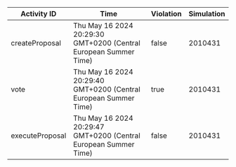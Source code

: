 | Activity ID | Time | Violation | Simulation |
| --- | --- | --- | --- |
| createProposal | Thu May 16 2024 20:29:30 GMT+0200 (Central European Summer Time) | false | 2010431 |
| vote | Thu May 16 2024 20:29:40 GMT+0200 (Central European Summer Time) | true | 2010431 |
| executeProposal | Thu May 16 2024 20:29:47 GMT+0200 (Central European Summer Time) | false | 2010431 |